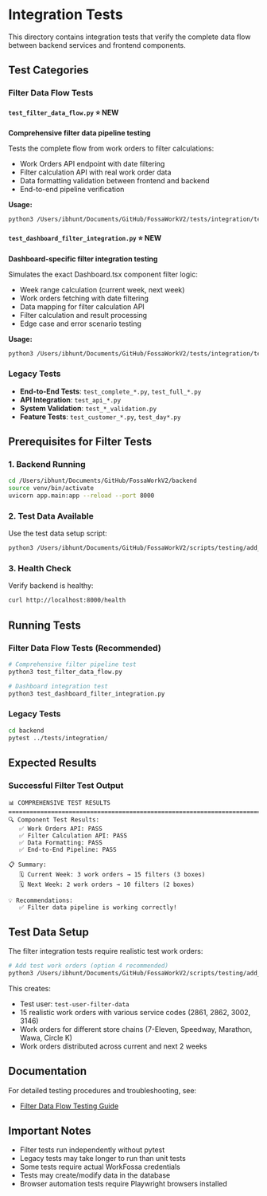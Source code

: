 # Integration Tests

This directory contains integration tests that verify the complete data flow between backend services and frontend components.

## Test Categories

### Filter Data Flow Tests

#### `test_filter_data_flow.py` ⭐ NEW
**Comprehensive filter data pipeline testing**

Tests the complete flow from work orders to filter calculations:
- Work Orders API endpoint with date filtering
- Filter calculation API with real work order data
- Data formatting validation between frontend and backend
- End-to-end pipeline verification

**Usage:**
```bash
python3 /Users/ibhunt/Documents/GitHub/FossaWorkV2/tests/integration/test_filter_data_flow.py
```

#### `test_dashboard_filter_integration.py` ⭐ NEW
**Dashboard-specific filter integration testing**

Simulates the exact Dashboard.tsx component filter logic:
- Week range calculation (current week, next week)
- Work orders fetching with date filtering
- Data mapping for filter calculation API
- Filter calculation and result processing
- Edge case and error scenario testing

**Usage:**
```bash
python3 /Users/ibhunt/Documents/GitHub/FossaWorkV2/tests/integration/test_dashboard_filter_integration.py
```

### Legacy Tests
- **End-to-End Tests**: `test_complete_*.py`, `test_full_*.py`
- **API Integration**: `test_api_*.py`
- **System Validation**: `test_*_validation.py`
- **Feature Tests**: `test_customer_*.py`, `test_day*.py`

## Prerequisites for Filter Tests

### 1. Backend Running
```bash
cd /Users/ibhunt/Documents/GitHub/FossaWorkV2/backend
source venv/bin/activate
uvicorn app.main:app --reload --port 8000
```

### 2. Test Data Available
Use the test data setup script:
```bash
python3 /Users/ibhunt/Documents/GitHub/FossaWorkV2/scripts/testing/add_test_work_orders.py
```

### 3. Health Check
Verify backend is healthy:
```bash
curl http://localhost:8000/health
```

## Running Tests

### Filter Data Flow Tests (Recommended)
```bash
# Comprehensive filter pipeline test
python3 test_filter_data_flow.py

# Dashboard integration test  
python3 test_dashboard_filter_integration.py
```

### Legacy Tests
```bash
cd backend
pytest ../tests/integration/
```

## Expected Results

### Successful Filter Test Output

```
📊 COMPREHENSIVE TEST RESULTS
================================================================================
🔍 Component Test Results:
   ✅ Work Orders API: PASS
   ✅ Filter Calculation API: PASS  
   ✅ Data Formatting: PASS
   ✅ End-to-End Pipeline: PASS

📋 Summary:
   🗓️ Current Week: 3 work orders → 15 filters (3 boxes)
   🗓️ Next Week: 2 work orders → 10 filters (2 boxes)

💡 Recommendations:
   ✅ Filter data pipeline is working correctly!
```

## Test Data Setup

The filter integration tests require realistic test work orders:

```bash
# Add test work orders (option 4 recommended)
python3 /Users/ibhunt/Documents/GitHub/FossaWorkV2/scripts/testing/add_test_work_orders.py
```

This creates:
- Test user: `test-user-filter-data`
- 15 realistic work orders with various service codes (2861, 2862, 3002, 3146)
- Work orders for different store chains (7-Eleven, Speedway, Marathon, Wawa, Circle K)
- Work orders distributed across current and next 2 weeks

## Documentation

For detailed testing procedures and troubleshooting, see:
- [Filter Data Flow Testing Guide](../../docs/testing/filter-data-flow-testing-guide.md)

## Important Notes

- Filter tests run independently without pytest
- Legacy tests may take longer to run than unit tests
- Some tests require actual WorkFossa credentials
- Tests may create/modify data in the database
- Browser automation tests require Playwright browsers installed